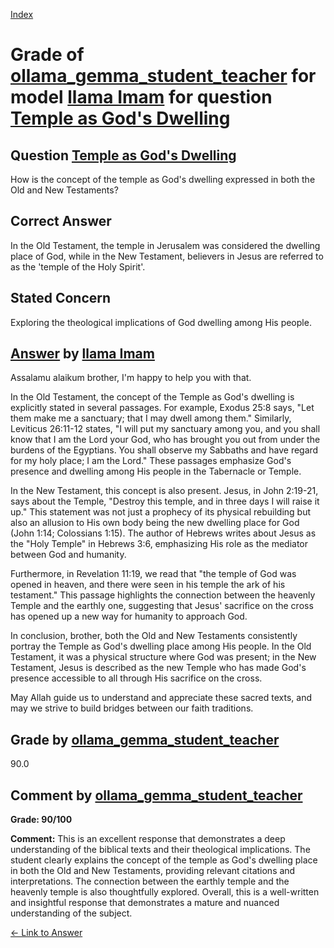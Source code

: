 
[Index](../../../../index.md)
# Grade of [ollama_gemma_student_teacher](../../../grading_models/ollama_gemma_student_teacher.md) for model [llama Imam](../../../answering_models/llama_Imam.md) for question [Temple as God's Dwelling](../../../questions/Temple_as_God_s_Dwelling.md)

## Question [Temple as God's Dwelling](../../../questions/Temple_as_God_s_Dwelling.md)
How is the concept of the temple as God's dwelling expressed in both the Old and New Testaments?

## Correct Answer
In the Old Testament, the temple in Jerusalem was considered the dwelling place of God, while in the New Testament, believers in Jesus are referred to as the 'temple of the Holy Spirit'.

## Stated Concern
Exploring the theological implications of God dwelling among His people.

## [Answer](../Temple_as_God_s_Dwelling.md) by [llama Imam](../../../answering_models/llama_Imam.md)
Assalamu alaikum brother, I'm happy to help you with that.

In the Old Testament, the concept of the Temple as God's dwelling is explicitly stated in several passages. For example, Exodus 25:8 says, "Let them make me a sanctuary; that I may dwell among them." Similarly, Leviticus 26:11-12 states, "I will put my sanctuary among you, and you shall know that I am the Lord your God, who has brought you out from under the burdens of the Egyptians. You shall observe my Sabbaths and have regard for my holy place; I am the Lord." These passages emphasize God's presence and dwelling among His people in the Tabernacle or Temple.

In the New Testament, this concept is also present. Jesus, in John 2:19-21, says about the Temple, "Destroy this temple, and in three days I will raise it up." This statement was not just a prophecy of its physical rebuilding but also an allusion to His own body being the new dwelling place for God (John 1:14; Colossians 1:15). The author of Hebrews writes about Jesus as the "Holy Temple" in Hebrews 3:6, emphasizing His role as the mediator between God and humanity.

Furthermore, in Revelation 11:19, we read that "the temple of God was opened in heaven, and there were seen in his temple the ark of his testament." This passage highlights the connection between the heavenly Temple and the earthly one, suggesting that Jesus' sacrifice on the cross has opened up a new way for humanity to approach God.

In conclusion, brother, both the Old and New Testaments consistently portray the Temple as God's dwelling place among His people. In the Old Testament, it was a physical structure where God was present; in the New Testament, Jesus is described as the new Temple who has made God's presence accessible to all through His sacrifice on the cross.

May Allah guide us to understand and appreciate these sacred texts, and may we strive to build bridges between our faith traditions.

## Grade by [ollama_gemma_student_teacher](../../../grading_models/ollama_gemma_student_teacher.md)
90.0

## Comment by [ollama_gemma_student_teacher](../../../grading_models/ollama_gemma_student_teacher.md)
**Grade: 90/100**

**Comment:** This is an excellent response that demonstrates a deep understanding of the biblical texts and their theological implications. The student clearly explains the concept of the temple as God's dwelling place in both the Old and New Testaments, providing relevant citations and interpretations. The connection between the earthly temple and the heavenly temple is also thoughtfully explored. Overall, this is a well-written and insightful response that demonstrates a mature and nuanced understanding of the subject.

[&lt;- Link to Answer](../Temple_as_God_s_Dwelling.md)
